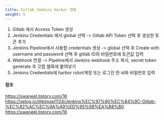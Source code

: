 ```yaml
---
title: Gitlab Jenkins Harbor 연동
weight: 5
---
```

1. Gitlab 에서 Access Token 생성
2. Jenkins Credentials 에서 global 선택 -> Gitlab API Token 선택 후 생성한 토큰 추가
3. Jenkins Pipeline에서 사용할 credentials 생성 -> global 선택 후 Create with username and password 선택 후 gitlab ID와 비밀번호에 토큰값 입력
4. Webhook 연결 -> Pipeline에서 Jenkins webhook 주소 복사, secret token generate 후 깃랩 웹훅에 붙여넣기
5. Jenkins Credentials에 harbor robot계정 또는 로그인 한 id와 비밀번호 입력

#### 참조
https://swaneel.tistory.com/16
https://velog.io/@kimsei1124/Jenkins%EC%97%90%EC%84%9C-Gitlab-%EC%82%AC%EC%9A%A9%ED%95%98%EA%B8%B0
https://swaneel.tistory.com/16